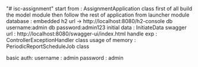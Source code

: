 "# isc-assignment" 
start from : AssignmentApplication class
first of all build the model module then follow the rest of application from launcher module
database : embedded h2 url -> http://localhost:8080/h2-console
db username:admin
db password:admin123
initial data : InitiateData
swagger url : http://localhost:8080/swagger-ui/index.html
handle exp : ControllerExceptionHandler class
usage of memory : PeriodicReportScheduleJob class

basic auth:
username : admin
password : admin

